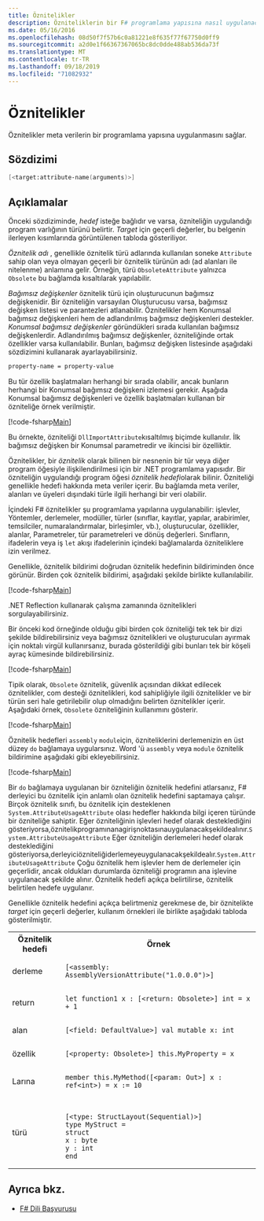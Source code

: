 ```yaml
---
title: Öznitelikler
description: Özniteliklerin bir F# programlama yapısına nasıl uygulanacağını nasıl etkinleştirebileceğinizi öğrenin.
ms.date: 05/16/2016
ms.openlocfilehash: 08d50f7f57b6c0a81221e8f635f77f67750d0ff9
ms.sourcegitcommit: a2d0e1f66367367065bc8dc0dde488ab536da73f
ms.translationtype: MT
ms.contentlocale: tr-TR
ms.lasthandoff: 09/18/2019
ms.locfileid: "71082932"
---
```

# <a name="attributes"></a>Öznitelikler

Öznitelikler meta verilerin bir programlama yapısına uygulanmasını sağlar.

## <a name="syntax"></a>Sözdizimi

```fsharp
[<target:attribute-name(arguments)>]
```

## <a name="remarks"></a>Açıklamalar

Önceki sözdiziminde, *hedef* isteğe bağlıdır ve varsa, özniteliğin uygulandığı program varlığının türünü belirtir. *Target* için geçerli değerler, bu belgenin ilerleyen kısımlarında görüntülenen tabloda gösteriliyor.

*Öznitelik adı* , genellikle öznitelik türü adlarında kullanılan soneke `Attribute` sahip olan veya olmayan geçerli bir öznitelik türünün adı (ad alanları ile nitelenme) anlamına gelir. Örneğin, türü `ObsoleteAttribute` yalnızca `Obsolete` bu bağlamda kısaltılarak yapılabilir.

*Bağımsız değişkenler* öznitelik türü için oluşturucunun bağımsız değişkenidir. Bir özniteliğin varsayılan Oluşturucusu varsa, bağımsız değişken listesi ve parantezleri atlanabilir. Öznitelikler hem Konumsal bağımsız değişkenleri hem de adlandırılmış bağımsız değişkenleri destekler. *Konumsal bağımsız değişkenler* göründükleri sırada kullanılan bağımsız değişkenlerdir. Adlandırılmış bağımsız değişkenler, özniteliğinde ortak özellikler varsa kullanılabilir. Bunları, bağımsız değişken listesinde aşağıdaki sözdizimini kullanarak ayarlayabilirsiniz.

```fsharp
property-name = property-value
```

Bu tür özellik başlatmaları herhangi bir sırada olabilir, ancak bunların herhangi bir Konumsal bağımsız değişkeni izlemesi gerekir. Aşağıda Konumsal bağımsız değişkenleri ve özellik başlatmaları kullanan bir özniteliğe örnek verilmiştir.

[!code-fsharp[Main](~/samples/snippets/fsharp/lang-ref-2/snippet6202.fs)]

Bu örnekte, özniteliği `DllImportAttribute`kısaltılmış biçimde kullanılır. İlk bağımsız değişken bir Konumsal parametredir ve ikincisi bir özelliktir.

Öznitelikler, bir *öznitelik* olarak bilinen bir nesnenin bir tür veya diğer program öğesiyle ilişkilendirilmesi için bir .NET programlama yapısıdır. Bir özniteliğin uygulandığı program öğesi *öznitelik hedefi*olarak bilinir. Özniteliği genellikle hedefi hakkında meta veriler içerir. Bu bağlamda meta veriler, alanları ve üyeleri dışındaki türle ilgili herhangi bir veri olabilir.

İçindeki F# öznitelikler şu programlama yapılarına uygulanabilir: işlevler, Yöntemler, derlemeler, modüller, türler (sınıflar, kayıtlar, yapılar, arabirimler, temsilciler, numaralandırmalar, birleşimler, vb.), oluşturucular, özellikler, alanlar, Parametreler, tür parametreleri ve dönüş değerleri. Sınıfların, ifadelerin veya iş `let` akışı ifadelerinin içindeki bağlamalarda özniteliklere izin verilmez.

Genellikle, öznitelik bildirimi doğrudan öznitelik hedefinin bildiriminden önce görünür. Birden çok öznitelik bildirimi, aşağıdaki şekilde birlikte kullanılabilir.

[!code-fsharp[Main](~/samples/snippets/fsharp/lang-ref-2/snippet6603.fs)]

.NET Reflection kullanarak çalışma zamanında öznitelikleri sorgulayabilirsiniz.

Bir önceki kod örneğinde olduğu gibi birden çok özniteliği tek tek bir dizi şekilde bildirebilirsiniz veya bağımsız öznitelikleri ve oluşturucuları ayırmak için noktalı virgül kullanırsanız, burada gösterildiği gibi bunları tek bir köşeli ayraç kümesinde bildirebilirsiniz.

[!code-fsharp[Main](~/samples/snippets/fsharp/lang-ref-2/snippet6604.fs)]

Tipik olarak, `Obsolete` öznitelik, güvenlik açısından dikkat edilecek öznitelikler, com desteği öznitelikleri, kod sahipliğiyle ilgili öznitelikler ve bir türün seri hale getirilebilir olup olmadığını belirten öznitelikler içerir. Aşağıdaki örnek, `Obsolete` özniteliğinin kullanımını gösterir.

[!code-fsharp[Main](~/samples/snippets/fsharp/lang-ref-2/snippet6605.fs)]

Öznitelik hedefleri `assembly` `module`için, özniteliklerini derlemenizin en üst düzey `do` bağlamaya uygularsınız. Word 'ü `assembly` veya `module` öznitelik bildirimine aşağıdaki gibi ekleyebilirsiniz.

[!code-fsharp[Main](~/samples/snippets/fsharp/lang-ref-2/snippet6606.fs)]

Bir `do` bağlamaya uygulanan bir özniteliğin öznitelik hedefini atlarsanız, F# derleyici bu öznitelik için anlamlı olan öznitelik hedefini saptamaya çalışır. Birçok öznitelik sınıfı, bu öznitelik için desteklenen `System.AttributeUsageAttribute` olası hedefler hakkında bilgi içeren türünde bir özniteliğe sahiptir. Eğer özniteliğinin işlevleri hedef olarak desteklediğini gösteriyorsa,öznitelikprogramınanagirişnoktasınauygulanacakşekildealınır.`System.AttributeUsageAttribute` Eğer özniteliğin derlemeleri hedef olarak desteklediğini gösteriyorsa,derleyiciözniteliğiderlemeyeuygulanacakşekildealır.`System.AttributeUsageAttribute` Çoğu öznitelik hem işlevler hem de derlemeler için geçerlidir, ancak oldukları durumlarda özniteliği programın ana işlevine uygulanacak şekilde alınır. Öznitelik hedefi açıkça belirtilirse, öznitelik belirtilen hedefe uygulanır.

Genellikle öznitelik hedefini açıkça belirtmeniz gerekmese de, bir öznitelikte *target* için geçerli değerler, kullanım örnekleri ile birlikte aşağıdaki tabloda gösterilmiştir.

<table>
  <tr>
    <th>Öznitelik hedefi</td>
    <th>Örnek</td> 
  </tr>
  <tr>
    <td>derleme</td>
    <td><pre lang="fsharp"><code>[&lt;assembly: AssemblyVersionAttribute("1.0.0.0")&gt;]</code></pre></td> 
  </tr>
  <tr>
    <td>return</td>
    <td><pre lang="fsharp"><code>let function1 x : [&lt;return: Obsolete&gt;] int = x + 1</code></pre></td> 
  </tr>
  <tr>
    <td>alan</td>
    <td><pre lang="fsharp"><code>[&lt;field: DefaultValue&gt;] val mutable x: int</code></pre></td> 
  </tr>
  <tr>
    <td>özellik</td>
    <td><pre lang="fsharp"><code>[&lt;property: Obsolete&gt;] this.MyProperty = x</code></pre></td> 
  </tr>
  <tr>
    <td>Larına</td>
    <td><pre lang="fsharp"><code>member this.MyMethod([&lt;param: Out&gt;] x : ref&lt;int&gt;) = x := 10</code></pre></td> 
  </tr>
  <tr>
    <td>türü</td>
    <td>
        <pre lang="fsharp"><code>
[&lt;type: StructLayout(Sequential)&gt;] 
type MyStruct = 
struct 
x : byte
y : int
end</code></pre>
    </td>
  </tr>
</table>

## <a name="see-also"></a>Ayrıca bkz.

- [F# Dili Başvurusu](index.md)
